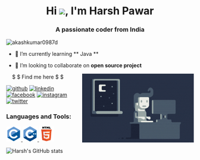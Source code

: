 <h1 align="center">Hi <img src="https://raw.githubusercontent.com/MartinHeinz/MartinHeinz/master/wave.gif" width="30px">, I'm Harsh Pawar</h1>
<h3 align="center">A passionate coder from India</h3>

<p align="left"> <img src="https://komarev.com/ghpvc/?username=akashkumar0987d&label=Profile%20views&color=0e75b6&style=flat" alt="akashkumar0987d" /> </p>

- 🌱 I’m currently learning  ** Java **

- 👯 I’m looking to collaborate on **open source project**

<img alt="Night Coding" src="https://raw.githubusercontent.com/AVS1508/AVS1508/master/assets/Night-Coding.gif" align="right"/>

&nbsp;&nbsp;&nbsp;&nbsp;$ $ Find me here $ $

[<img src='https://img.icons8.com/cute-clipart/64/000000/github.png' alt='github' height='40'>](https://github.com/akashkumar0987d)  [<img src='https://img.icons8.com/cute-clipart/64/000000/linkedin.png' alt='linkedin' height='40'>](https://www.linkedin.com/in/akash-kumar-a166211b4/)  [<img src='https://img.icons8.com/cute-clipart/64/000000/facebook-new.png' alt='facebook' height='40'>](https://www.facebook.com/akash0987d/)  [<img src='https://img.icons8.com/cute-clipart/64/000000/instagram-new.png' alt='instagram' height='40'>](https://www.instagram.com/akashkumar0985/)  [<img src='https://img.icons8.com/cute-clipart/64/000000/twitter.png' alt='twitter' height='40'>](https://twitter.com/akashkumar15901)

</p>

<h3 align="left">Languages and Tools:</h3>
<p align="left"> <a href="https://www.cprogramming.com/" target="_blank"> <img src="https://raw.githubusercontent.com/devicons/devicon/master/icons/c/c-original.svg" alt="c" width="40" height="40"/> </a> <a href="https://www.w3schools.com/cpp/" target="_blank"> <img src="https://raw.githubusercontent.com/devicons/devicon/master/icons/cplusplus/cplusplus-original.svg" alt="cplusplus" width="40" height="40"/> </a> <a href="https://www.w3.org/html/" target="_blank"> <img src="https://raw.githubusercontent.com/devicons/devicon/master/icons/html5/html5-original-wordmark.svg" alt="html5" width="40" height="40"/> </a> </p>


![Harsh's GitHub stats](https://github-readme-stats.vercel.app/api?username=pawarharsh&show_icons=true&theme=graywhite)
